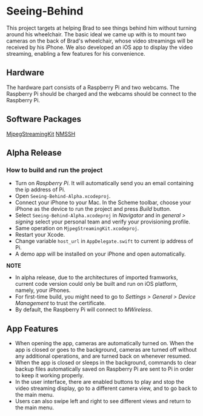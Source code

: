 # Seeing-Behind
This project targets at helping Brad to see things behind him without turning around his wheelchair. The basic ideal we came up with is to mount two cameras on the back of Brad's wheelchair, whose video streamings will be received by his iPhone. We also developed an iOS app to display the video streaming, enabling a few features for his convenience.
## Hardware
The hardware part consists of a Raspberry Pi and two webcams. The Raspberry Pi should be charged and the webcams should be connect to the Raspberry Pi.
## Software Packages
[MjpegStreamingKit](https://github.com/freedom27/MjpegStreamingKit)
[NMSSH](https://github.com/NMSSH/NMSSH)
## Alpha Release
### How to build and run the project
  - Turn on _Raspberry Pi_. It will automatically send you an email containing the ip address of Pi.
  - Open ```Seeing-Behind-Alpha.xcodeproj```.
  - Connect your iPhone to your Mac. In the Scheme toolbar, choose your iPhone as the device to run the project and press _Build_ button.
  - Select ```Seeing-Behind-Alpha.xcodeproj``` in _Navigator_ and in _general > signing_ select your personal team and verify your provisioning profile.
  - Same operation on ```MjpegStreamingKit.xcodeproj```.
  - Restart your Xcode.
  - Change variable ```host_url``` in ```AppDelegate.swift``` to current ip address of Pi.
  - A demo app will be installed on your iPhone and open automatically.

__NOTE__
  - In alpha release, due to the architectures of imported framworks, current code version could only be built and run on iOS platform, namely, your iPhones.
  - For first-time build, you might need to go to _Settings > General > Device Management_ to trust the certificate.
  - By default, the Raspberry Pi will connect to _MWireless_.

## App Features
  - When opening the app, cameras are automatically turned on. When the app is closed or goes to the background, cameras are turned off without any additional operations, and are turned back on whenever resumed.
  - When the app is closed or sleeps in the background, commands to clear backup files automatically saved on Raspberry Pi are sent to Pi in order to keep it working properly.
  - In the user interface, there are enabled buttons to play and stop the video streaming display, go to a different camera view, and to go back to the main menu.
  - Users can also swipe left and right to see different views and return to the main menu.


